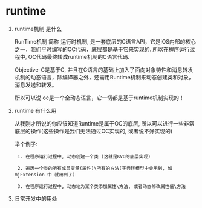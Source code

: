 # runtime

1. runtime机制 是什么

    RunTime机制 简称 运行时机制, 是一套底层的C语言API，它是iOS内部的核心之一，我们平时编写的OC代码，底层都是基于它来实现的. 所以在程序运行过程中, OC代码最终转成runtime机制的C语言代码.
    
    Objective-C是基于C, 并且在C语言的基础上加入了面向对象特性和消息转发机制的动态语言，除编译器之外，还需用Runtime机制来动态创建类和对象，消息发送和转发。
    
    所以可以说 oc是一个全动态语言，它一切都是基于runtime机制实现的！
    
2. runtime 有什么用

    从我刚才所说的你应该知道Runtime是属于OC的底层, 所以可以进行一些非常底层的操作(这些操作是我们无法通过OC实现的, 或者说不好实现的)
    
    举个例子:
        
        1. 在程序运行过程中, 动态创建一个类 (这就是KVO的底层实现)
        
        2. 遍历一个类的所有成员变量(属性)\所有的方法(字典转模型中会用到, 如mjExtension 中 就用到了)
        
        3. 在程序运行过程中, 动态地为某个类添加属性\方法, 或者动态修改属性值\方法

3. 日常开发中的用处





















<br />
<br />
<br />